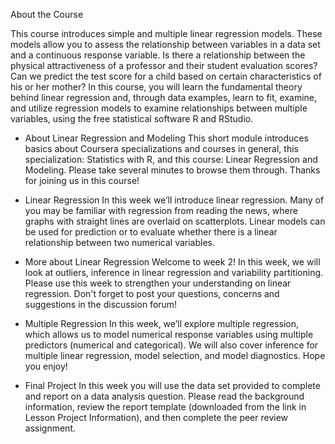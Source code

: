 About the Course

This course introduces simple and multiple linear regression models. These models allow you to assess the relationship between variables in a data set and a continuous response variable. Is there a relationship between the physical attractiveness of a professor and their student evaluation scores? Can we predict the test score for a child based on certain characteristics of his or her mother? In this course, you will learn the fundamental theory behind linear regression and, through data examples, learn to fit, examine, and utilize regression models to examine relationships between multiple variables, using the free statistical software R and RStudio.

- About Linear Regression and Modeling
This short module introduces basics about Coursera specializations and courses in general, this specialization: Statistics with R, and this course: Linear Regression and Modeling. Please take several minutes to browse them through. Thanks for joining us in this course!

- Linear Regression
In this week we’ll introduce linear regression. Many of you may be familiar with regression from reading the news, where graphs with straight lines are overlaid on scatterplots. Linear models can be used for prediction or to evaluate whether there is a linear relationship between two numerical variables.

- More about Linear Regression
Welcome to week 2! In this week, we will look at outliers, inference in linear regression and variability partitioning. Please use this week to strengthen your understanding on linear regression. Don't forget to post your questions, concerns and suggestions in the discussion forum!

- Multiple Regression
In this week, we’ll explore multiple regression, which allows us to model numerical response variables using multiple predictors (numerical and categorical). We will also cover inference for multiple linear regression, model selection, and model diagnostics. Hope you enjoy!

- Final Project
In this week you will use the data set provided to complete and report on a data analysis question. Please read the background information, review the report template (downloaded from the link in Lesson Project Information), and then complete the peer review assignment.
